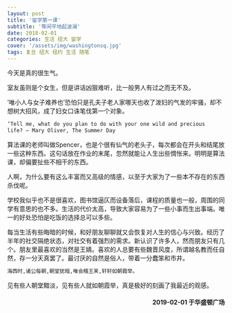 ```yaml
---
layout: post
title: '留学第一课'
subtitle: '等闲平地起波澜'
date: 2018-02-01
categories: 生活 纽大 留学
cover: '/assets/img/washingtonsq.jpg'
tags: 复旦 纽大 纽约 生活 随笔 
---
```

今天是真的很生气。

室友虽则是个女生，但是讲话凶狠难听，比一般男人有过之而无不及。

’唯小人与女子难养也’恐怕只是孔夫子老人家哪天也收了泼妇的气发的牢骚，却不想树大招风，成了妇女口诛笔伐第一个对象。

```html
‘Tell me, what do you plan to do with your one wild and precious
life? – Mary Oliver, The Summer Day
```

算法课的老师叫做Spencer，也是个很有仙气的老头子，每次都会在开头和结尾放一些这种东西。这句话放在作业的末尾，忽然就能让人生出些惆怅来。明明是算法课，却偏要扯些不相干的东西。

人啊，为什么要有这么丰富而又高级的情感，以至于大家为了一些本不存在的东西杀伐呢。

学校我似乎也不是很喜欢，图书馆逼仄而设备落后，课程的质量也一般，周围的同学有意思的也不多。生活的代价太高，导致大家容易为了一些小事而生出事端。唯一的好处恐怕是吃饭的选择总可以多些。

每当生活有些晦暗的时候，和好朋友聊聊就又会恢复对人生的信心与兴致。经历了半年的社交隔绝状态，对社交有着强烈的需求。新认识了许多人，然而朋友只有几个。朋友里最喜欢的当然是王婧。喜欢的人总要有些魏晋风度，所谓越名教而任自然，存一分天真罢了。最讨厌的自然是俗人，带着一分蠢笨和市井。

```html
海西时,诸公每朝,朝堂犹暗,唯会稽王来,轩轩如朝霞举。
```
见有些人朝堂黯淡，见有些人就如朝霞举，真是极好的刻画了我最近的观感。

<h4 style='text-align:right'>2019-02-01 于华盛顿广场</h4>

